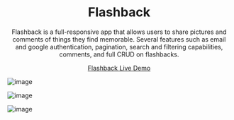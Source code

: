 <h1 align="center">Flashback</h1>

<p align="center">Flashback is a full-responsive app that allows users to share pictures and comments of things they find memorable. Several features such as email and google authentication, pagination, search and filtering capabilities, comments, and full CRUD on flashbacks.</p>

<p align="center"><a  href="https://flashback-frontend.onrender.com">Flashback Live Demo</a></p>

![image](https://user-images.githubusercontent.com/97556168/229916625-4f099ac1-b658-44b4-86a2-5841d93ebb08.png)

![image](https://user-images.githubusercontent.com/97556168/229916801-4c724f13-0152-44ab-9f6c-0f2e903b6ea3.png)

![image](https://user-images.githubusercontent.com/97556168/229917261-97db4e23-a655-48a5-9a56-e977cfbc535b.png)
